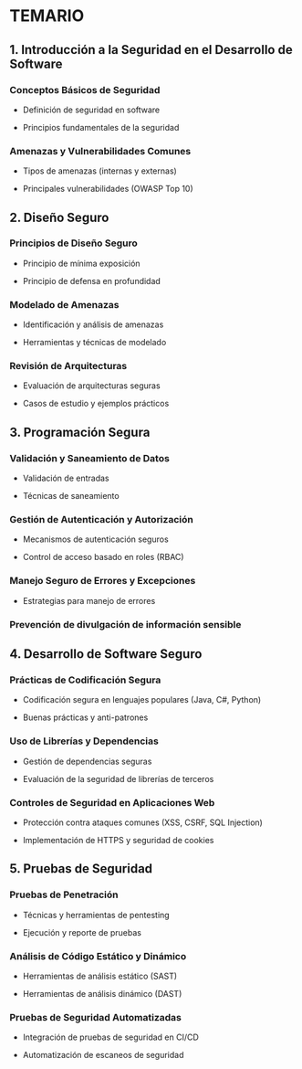 # TEMARIO

## 1. Introducción a la Seguridad en el Desarrollo de Software

### Conceptos Básicos de Seguridad

- Definición de seguridad en software

- Principios fundamentales de la seguridad

### Amenazas y Vulnerabilidades Comunes

- Tipos de amenazas (internas y externas)

- Principales vulnerabilidades (OWASP Top 10)

## 2. Diseño Seguro

### Principios de Diseño Seguro

- Principio de mínima exposición

- Principio de defensa en profundidad

### Modelado de Amenazas

- Identificación y análisis de amenazas

- Herramientas y técnicas de modelado

### Revisión de Arquitecturas

- Evaluación de arquitecturas seguras

- Casos de estudio y ejemplos prácticos

## 3. Programación Segura

### Validación y Saneamiento de Datos

- Validación de entradas

- Técnicas de saneamiento

### Gestión de Autenticación y Autorización

- Mecanismos de autenticación seguros

- Control de acceso basado en roles (RBAC)

### Manejo Seguro de Errores y Excepciones

- Estrategias para manejo de errores

### Prevención de divulgación de información sensible

## 4. Desarrollo de Software Seguro

### Prácticas de Codificación Segura

- Codificación segura en lenguajes populares (Java, C#, Python)

- Buenas prácticas y anti-patrones

### Uso de Librerías y Dependencias

- Gestión de dependencias seguras

- Evaluación de la seguridad de librerías de terceros

### Controles de Seguridad en Aplicaciones Web

- Protección contra ataques comunes (XSS, CSRF, SQL Injection)

- Implementación de HTTPS y seguridad de cookies

## 5. Pruebas de Seguridad

### Pruebas de Penetración

- Técnicas y herramientas de pentesting

- Ejecución y reporte de pruebas

### Análisis de Código Estático y Dinámico

- Herramientas de análisis estático (SAST)

- Herramientas de análisis dinámico (DAST)

### Pruebas de Seguridad Automatizadas

- Integración de pruebas de seguridad en CI/CD

- Automatización de escaneos de seguridad
